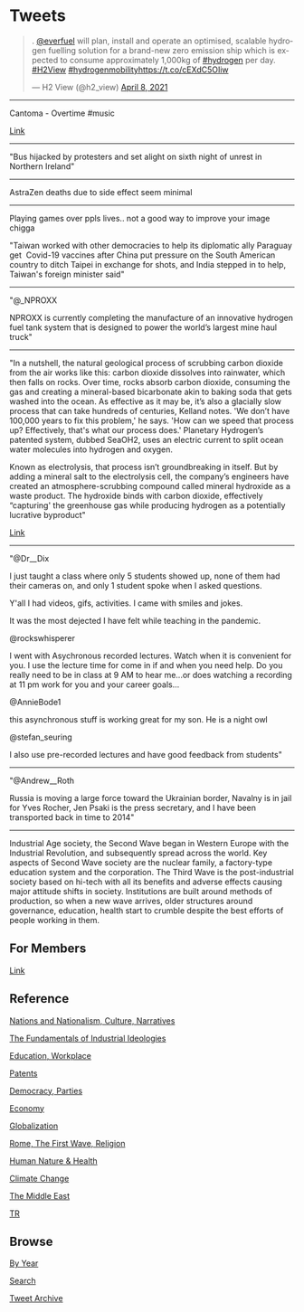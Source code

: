 # Tweets

<blockquote class="twitter-tweet"><p lang="en" dir="ltr">. <a href="https://twitter.com/everfuel?ref_src=twsrc%5Etfw">@everfuel</a> will plan, install and operate an optimised, scalable hydrogen fuelling solution for a brand-new zero emission ship which is expected to consume approximately 1,000kg of <a href="https://twitter.com/hashtag/hydrogen?src=hash&amp;ref_src=twsrc%5Etfw">#hydrogen</a> per day. <a href="https://twitter.com/hashtag/H2View?src=hash&amp;ref_src=twsrc%5Etfw">#H2View</a> <a href="https://twitter.com/hashtag/hydrogenmobility?src=hash&amp;ref_src=twsrc%5Etfw">#hydrogenmobility</a><a href="https://t.co/cEXdC5OIiw">https://t.co/cEXdC5OIiw</a></p>&mdash; H2 View (@h2_view) <a href="https://twitter.com/h2_view/status/1380076956134354944?ref_src=twsrc%5Etfw">April 8, 2021</a></blockquote> <script async src="https://platform.twitter.com/widgets.js" charset="utf-8"></script>

---

Cantoma - Overtime \#music

[Link](https://youtu.be/4CVA7h2qM5c)

---

"Bus hijacked by protesters and set alight on sixth night of unrest in
Northern Ireland"

---

AstraZen deaths due to side effect seem minimal

---

Playing games over ppls lives.. not a good way to improve your image
chigga

"Taiwan worked with other democracies to help its diplomatic ally
Paraguay get  Covid-19 vaccines after China put pressure on the South
American country to ditch Taipei in exchange for shots, and India
stepped in to help, Taiwan's foreign minister said"

---

"@_NPROXX

NPROXX is currently completing the manufacture of an innovative
hydrogen fuel tank system that is designed to power the world’s
largest mine haul truck"

---

"In a nutshell, the natural geological process of scrubbing carbon
dioxide from the air works like this: carbon dioxide dissolves into
rainwater, which then falls on rocks. Over time, rocks absorb carbon
dioxide, consuming the gas and creating a mineral-based bicarbonate
akin to baking soda that gets washed into the ocean. As effective as
it may be, it’s also a glacially slow process that can take hundreds
of centuries, Kelland notes. 'We don’t have 100,000 years to fix this
problem,' he says. 'How can we speed that process up? Effectively,
that's what our process does.' Planetary Hydrogen’s patented system,
dubbed SeaOH2, uses an electric current to split ocean water molecules
into hydrogen and oxygen.

Known as electrolysis, that process isn’t groundbreaking in
itself. But by adding a mineral salt to the electrolysis cell, the
company’s engineers have created an atmosphere-scrubbing compound
called mineral hydroxide as a waste product. The hydroxide binds with
carbon dioxide, effectively “capturing' the greenhouse gas while
producing hydrogen as a potentially lucrative byproduct"

[Link](https://obj.ca/article/techopia/ottawa-startup-sees-ocean-opportunities-new-carbon-capture-technology)

---

"@Dr__Dix

I just taught a class where only 5 students showed up, none of them had their cameras on, and only 1 student spoke when I asked questions. 

Y'all I had videos, gifs, activities. I came with smiles and jokes. 

It was the most dejected I have felt while teaching in the pandemic.

@rockswhisperer

I went with Asychronous recorded lectures. Watch when it is convenient
for you. I use the lecture time for come in if and when you need
help. Do you really need to be in class at 9 AM to hear me...or does
watching a recording at 11 pm work for you and your career goals...

@AnnieBode1

this asynchronous stuff is working great for my son. He is a night owl

@stefan_seuring

I also use pre-recorded lectures and have good feedback from students"

---

"@Andrew__Roth

Russia is moving a large force toward the Ukrainian border, Navalny is
in jail for Yves Rocher, Jen Psaki is the press secretary, and I have
been transported back in time to 2014"

---

Industrial Age society, the Second Wave began in Western Europe with
the Industrial Revolution, and subsequently spread across the
world. Key aspects of Second Wave society are the nuclear family, a
factory-type education system and the corporation. The Third Wave is
the post-industrial society based on hi-tech with all its benefits and
adverse effects causing major attitude shifts in society. Institutions
are built around methods of production, so when a new wave arrives,
older structures around governance, education, health start to crumble
despite the best efforts of people working in them.

## For Members

[Link](https://thirdwave-members.herokuapp.com)

## Reference

[Nations and Nationalism, Culture, Narratives](/2013/02/nations-and-nationalism.md)

[The Fundamentals of Industrial Ideologies](/2011/04/fundamentals-of-industrial-ideologies.md)

[Education, Workplace](2017/09/education-workplace.md)

[Patents](/2018/09/patents.md)

[Democracy, Parties](/2016/11/democracy.md)

[Economy](/2018/05/economy.md)

[Globalization](/2018/09/globalization.md)

[Rome, The First Wave, Religion](/2017/12/rome.md)

[Human Nature & Health](/2020/07/human-nature.md)

[Climate Change](/2018/12/climate.md)

[The Middle East](/2019/07/middleeast.md)

[TR](../tr)

## Browse

[By Year](years.md)

[Search](search.html)

[Tweet Archive](/tweets/README.md)


